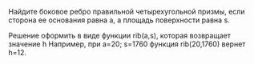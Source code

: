 Найдите боковое ребро правильной четырехугольной призмы, если сторона ее
основания равна a, а площадь поверхности равна s.

Решение оформить в виде функции rib(a,s), которая возвращает значение h
Например, при a=20; s=1760 функция rib(20,1760) вернет h=12.
